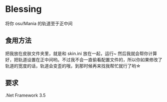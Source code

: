 # Blessing
将你 osu!Mania 的轨道至于正中间

## 食用方法
把我放在皮肤文件夹里，就是和 skin.ini 放在一起，运行~ 然后我就会帮你计算好，把轨道设置在正中间哟。不过我不会一直偷看配置文件的，所以你如果修改了轨道的宽度的话，轨道会变歪的哦，到那时候再来找我帮忙就行了哟☆

## 要求
.Net Framework 3.5